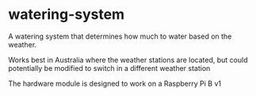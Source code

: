 # watering-system
A watering system that determines how much to water based on the weather.

Works best in Australia where the weather stations are located, but could potentially be modified to switch in a different weather station

The hardware module is designed to work on a Raspberry Pi B v1
